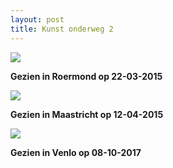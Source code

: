```yaml
---
layout: post
title: Kunst onderweg 2
---
```

![](/Mijn-fotoblog/img/IMGP4398.jpg)

**Gezien in Roermond op 22-03-2015**

![](/Mijn-fotoblog/img/IMGP4582.jpg-2)

**Gezien in Maastricht op 12-04-2015**

![](/Mijn-fotoblog/img/IMGP8532.jpg)

**Gezien in Venlo op 08-10-2017**
